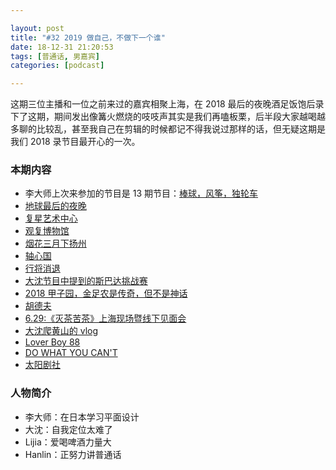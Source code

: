 ```yaml
---

layout: post
title: "#32 2019 做自己，不做下一个谁"
date: 18-12-31 21:20:53
tags: [普通话, 男嘉宾]
categories: [podcast]

---
```


这期三位主播和一位之前来过的嘉宾相聚上海，在 2018 最后的夜晚酒足饭饱后录下了这期，期间发出像篝火燃烧的吱吱声其实是我们再嗑板栗，后半段大家越喝越多聊的比较乱，甚至我自己在剪辑的时候都记不得我说过那样的话，但无疑这期是我们 2018 录节目最开心的一次。

### 本期内容

- 李大师上次来参加的节目是 13 期节目：[棒球，风筝，独轮车](https://bubaile.net/podcast/2018/02/07/baseball-kite-wheelbarrow.html)
- [地球最后的夜晚](https://movie.douban.com/subject/26633257/)
- [复星艺术中心](http://www.fosunfoundation.com/)
- [观复博物馆](http://www.guanfumuseum.org.cn/)
- [烟花三月下扬州](https://baike.baidu.com/item/%E7%83%9F%E8%8A%B1%E4%B8%89%E6%9C%88%E4%B8%8B%E6%89%AC%E5%B7%9E)
- [轴心国](https://www.wikiwand.com/zh/%E8%BD%B4%E5%BF%83%E5%9B%BD)
- [行将消退](http://www.rockbundartmuseum.org/cn/exhibition/overview/2f0cpyr)
- [大沈节目中提到的斯巴达挑战赛](https://www.bilibili.com/video/av22658559)
- [2018 甲子园，金足农是传奇，但不是神话](https://zhuanlan.zhihu.com/p/43936610)
- [胡德夫](https://www.wikiwand.com/zh/%E8%83%A1%E5%BE%B7%E5%A4%AB)
- [6.29:《灭茶苦茶》上海现场暨线下见面会](https://blog.yitianshijie.net/2018/06/11/miechakucha-live-in-shanghai-20180629/)
- [大沈爬黄山的 vlog](https://www.bilibili.com/video/av28753122)
- [Lover Boy 88](https://music.163.com/song?id=864647456)
- [DO WHAT YOU CAN'T](https://www.youtube.com/watch?v=jG7dSXcfVqE)
- [太阳剧社](https://baike.baidu.com/item/%E5%A4%AA%E9%98%B3%E5%89%A7%E7%A4%BE/18408552)

### 人物简介

- 李大师：在日本学习平面设计
- 大沈：自我定位太难了
- Lijia：爱喝啤酒力量大
- Hanlin：正努力讲普通话